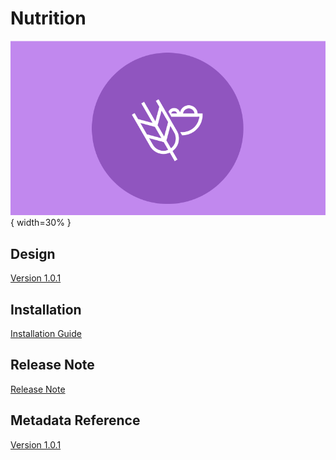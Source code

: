 # Nutrition

![Nutrition](resources/images/package-nutrition.png){ width=30% }

## Design

[Version 1.0.1](#nutr-agg-design)

## Installation

[Installation Guide](#nutr-agg-installation)

## Release Note

[Release Note](#nutr-agg-release-note)

## Metadata Reference

[Version 1.0.1](https://packages.dhis2.org/en/NUTR_AGG/1.0.1/DHIS2.38/NUTR_AGG_COMPLETE_1.0.1_DHIS2.38.xlsx)
